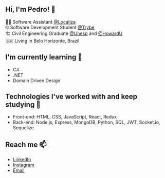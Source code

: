 ## Hi, I'm Pedro! 👋

👨‍💻  Software Assistant [@Localiza](https://www.localiza.com/brasil/pt-br) <br/>
🤓     Software Development Student [@Trybe](https://www.betrybe.com/) <br/>
🏗️     Civil Engineering Graduate [@Unesp](https://www.feis.unesp.br/) and [@HowardU](https://home.howard.edu/)<br/>
🇧🇷     Living in Belo Horizonte, Brazil

## I'm currently learning 🌱
- C#
- .NET
- Domain Driven Design

## Technologies I've worked with and keep studying 🚀
- Front-end: HTML, CSS, JavaScript, React, Redux
- Back-end: Node.js, Express, MongoDB, Python, SQL, JWT, Socket.io, Sequelize

## Reach me 📫
- [LinkedIn](https://www.linkedin.com/in/pedrohcalado/)
- [Instagram](https://www.instagram.com/pedrohcalado/)
- [Email](mailto:pedrocalado22@gmail.com)
